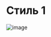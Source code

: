 # Стиль 1
![image](https://github.com/akechipls/mcfujiwaraStyles/assets/81432836/1c652ccf-1fbe-41d3-88d3-8af9ffa4c64d)
